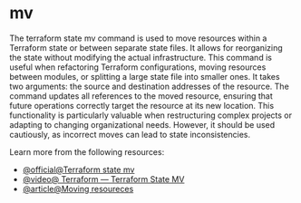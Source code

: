 # mv

The terraform state mv command is used to move resources within a Terraform state or between separate state files. It allows for reorganizing the state without modifying the actual infrastructure. This command is useful when refactoring Terraform configurations, moving resources between modules, or splitting a large state file into smaller ones. It takes two arguments: the source and destination addresses of the resource. The command updates all references to the moved resource, ensuring that future operations correctly target the resource at its new location. This functionality is particularly valuable when restructuring complex projects or adapting to changing organizational needs. However, it should be used cautiously, as incorrect moves can lead to state inconsistencies.

Learn more from the following resources:

- [@official@Terraform state mv](https://developer.hashicorp.com/terraform/cli/commands/state/mv)
- [@video@ Terraform — Terraform State MV ](https://www.youtube.com/watch?v=i10IMXn3l0o)
- [@article@Moving resoureces](https://developer.hashicorp.com/terraform/cli/state/move)